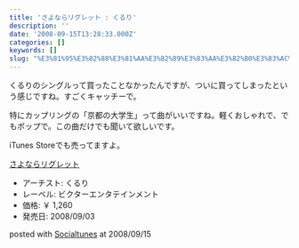 ```yaml
---
title: 'さよならリグレット : くるり'
description: ''
date: '2008-09-15T13:28:33.000Z'
categories: []
keywords: []
slug: "%E3%81%95%E3%82%88%E3%81%AA%E3%82%89%E3%83%AA%E3%82%B0%E3%83%AC%E3%83%83%E3%83%88+%3A+%E3%81%8F%E3%82%8B%E3%82%8A"
---
```

くるりのシングルって買ったことなかったんですが、ついに買ってしまったという感じですね。すごくキャッチーで。

特にカップリングの「京都の大学生」って曲がいいですね。軽くおしゃれで、でもポップで。この曲だけでも聞いて欲しいです。

iTunes Storeでも売ってますよ。

[さよならリグレット](http://www.amazon.co.jp/exec/obidos/ASIN/B001BOBYIQ/qli-22/ref=nosim "さよならリグレット")

*   アーチスト: くるり
*   レーベル: ビクターエンタテインメント
*   価格: ￥ 1,260
*   発売日: 2008/09/03

posted with [Socialtunes](http://socialtunes.net) at 2008/09/15